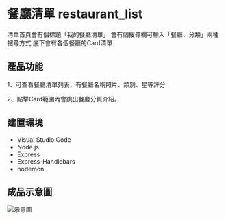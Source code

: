 # 餐廳清單 restaurant_list

清單首頁會有個標題「我的餐廳清單」
會有個搜尋欄可輸入「餐廳、分類」兩種搜尋方式
底下會有各個餐廳的Card清單

## 產品功能

1、可查看餐廳清單列表，有餐廳名稱照片、類別、星等評分

2、點擊Card範圍內會跳出餐廳分頁介紹。

## 建置環境

- Visual Studio Code
- Node.js
- Express
- Express-Handlebars
- nodemon

## 成品示意圖

![示意圖](./示意圖.jpg)
